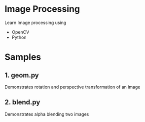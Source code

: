 # Image Processing

Learn Image processing using
* OpenCV
* Python

# Samples

## 1. geom.py
Demonstrates rotation and perspective transformation of an image

## 2. blend.py
Demonstrates alpha blending two images
